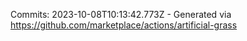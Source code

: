 Commits: 2023-10-08T10:13:42.773Z - Generated via https://github.com/marketplace/actions/artificial-grass
<br>
